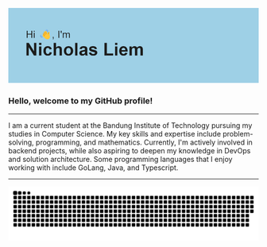 ![Header](header.png)

### Hello, welcome to my GitHub profile!

<hr>
<p>I am a current student at the Bandung Institute of Technology pursuing my studies in Computer Science. My key skills and expertise include problem-solving, programming, and mathematics. Currently, I'm actively involved in backend projects, while also aspiring to deepen my knowledge in DevOps and solution architecture. Some programming languages that I enjoy working with include GoLang, Java, and Typescript.</p>
<hr>
<img src="https://raw.githubusercontent.com/NicholasLiem/NicholasLiem/output/snake.svg" alt="Snake animation" />
